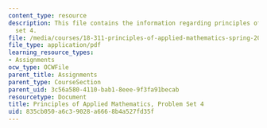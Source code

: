 ```yaml
---
content_type: resource
description: This file contains the information regarding principles of applied mathematics,problem
  set 4.
file: /media/courses/18-311-principles-of-applied-mathematics-spring-2014/835cb050a6c39028a6668b4a527fd35f_MIT18_311S14_ProblemSet4.pdf
file_type: application/pdf
learning_resource_types:
- Assignments
ocw_type: OCWFile
parent_title: Assignments
parent_type: CourseSection
parent_uid: 3c56a580-4110-bab1-8eee-9f3fa91becab
resourcetype: Document
title: Principles of Applied Mathematics, Problem Set 4
uid: 835cb050-a6c3-9028-a666-8b4a527fd35f
---
```

